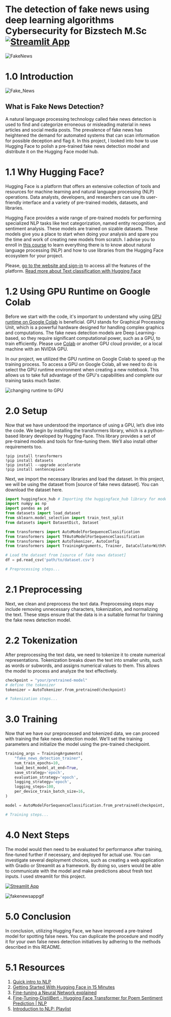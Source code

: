 # The detection of fake news using deep learning algorithms Cybersecurity for Bizstech M.Sc [![Streamlit App](https://img.shields.io/badge/Streamlit-App-yellow)](https://huggingface.co/spaces/Justin-J/The-detection-of-fake-news-using-deep-learning-algorithms-Cybersecurity-for-Bizstech-M.Sc)

![FakeNews](https://github.com/justinjabo250/The-detection-of-fake-news-using-deep-learning-algorithms-Cybersecurity-for-Bizstech-M.Sc/assets/115732734/630d6052-656c-49e6-9573-380dacb38d13)

# 1.0 Introduction

![Fake_News](https://github.com/justinjabo250/The-detection-of-fake-news-using-deep-learning-algorithms-Cybersecurity-for-Bizstech-M.Sc/assets/115732734/848dd682-20cc-4ec4-9fdb-a4befadbf04e)

## What is Fake News Detection?

A natural language processing technology called fake news detection is used to find and categorize erroneous or misleading material in news articles and social media posts. The prevalence of fake news has heightened the demand for automated systems that can scan information for possible deception and flag it. In this project, I looked into how to use Hugging Face to polish a pre-trained fake news detection model and distribute it on the Hugging Face model hub.

# 1.1 Why Hugging Face?

Hugging Face is a platform that offers an extensive collection of tools and resources for machine learning and natural language processing (NLP) operations. Data analysts, developers, and researchers can use its user-friendly interface and a variety of pre-trained models, datasets, and libraries.

Hugging Face provides a wide range of pre-trained models for performing specialized NLP tasks like text categorization, named entity recognition, and sentiment analysis. These models are trained on sizable datasets. These models give you a place to start when doing your analysis and spare you the time and work of creating new models from scratch. I advise you to enroll in [this course](https://huggingface.co/learn/nlp-course/chapter1/1) to learn everything there is to know about natural language processing (NLP) and how to use libraries from the Hugging Face ecosystem for your project.


Please, [go to the website and sign-in](https://huggingface.co/) to access all the features of the platform.
[Read more about Text classification with Hugging Face](https://huggingface.co/tasks/text-classification)

# 1.2 Using GPU Runtime on Google Colab

Before we start with the code, it's important to understand why using [GPU runtime on Google Colab](https://www.youtube.com/watch?v=ovpW1Ikd7pY) is beneficial. GPU stands for Graphical Processing Unit, which is a powerful hardware designed for handling complex graphics and computations. The fake news detection models are Deep Learning-based, so they require significant computational power, such as a GPU, to train efficiently. Please use [Colab](https://colab.research.google.com/) or another GPU cloud provider, or a local machine with an NVIDIA GPU.

In our project, we utilized the GPU runtime on Google Colab to speed up the training process. To access a GPU on Google Colab, all we need to do is select the GPU runtime environment when creating a new notebook. This allows us to take full advantage of the GPU's capabilities and complete our training tasks much faster.

![changing runtime to GPU](https://cdn-images-1.medium.com/max/800/1*1NJACD6Geh69ttzA0F09rQ.gif)

# 2.0 Setup

Now that we have understood the importance of using a GPU, let’s dive into the code. We begin by installing the transformers library, which is a python-based library developed by Hugging Face. This library provides a set of pre-trained models and tools for fine-tuning them. We’ll also install other requirements too.

```shell
!pip install transformers
!pip install datasets
!pip install --upgrade accelerate
!pip install sentencepiece
```

Next, we import the necessary libraries and load the dataset. In this project, we will be using the dataset from [source of fake news dataset]. You can download the dataset here.

```python
import huggingface_hub # Importing the huggingface_hub library for model sharing and versioning
import numpy as np
import pandas as pd
from datasets import load_dataset
from sklearn.model_selection import train_test_split
from datasets import DatasetDict, Dataset

from transformers import AutoModelForSequenceClassification
from transformers import TFAutoModelForSequenceClassification
from transformers import AutoTokenizer, AutoConfig
from transformers import TrainingArguments, Trainer, DataCollatorWithPadding

# Load the dataset from [source of fake news dataset]
df = pd.read_csv('path/to/dataset.csv')

# Preprocessing steps...
```

# 2.1 Preprocessing

Next, we clean and preprocess the text data. Preprocessing steps may include removing unnecessary characters, tokenization, and normalizing the text. These steps ensure that the data is in a suitable format for training the fake news detection model.

# 2.2 Tokenization

After preprocessing the text data, we need to tokenize it to create numerical representations. Tokenization breaks down the text into smaller units, such as words or subwords, and assigns numerical values to them. This allows the model to process and analyze the text effectively.

```python
checkpoint = "your/pretrained-model"
# define the tokenizer
tokenizer = AutoTokenizer.from_pretrained(checkpoint)

# Tokenization steps...
```

# 3.0 Training

Now that we have our preprocessed and tokenized data, we can proceed with training the fake news detection model. We'll set the training parameters and initialize the model using the pre-trained checkpoint.

```python
training_args = TrainingArguments(
    "fake_news_detection_trainer",
    num_train_epochs=10,
    load_best_model_at_end=True,
    save_strategy='epoch',
    evaluation_strategy='epoch',
    logging_strategy='epoch',
    logging_steps=100,
    per_device_train_batch_size=16,
)

model = AutoModelForSequenceClassification.from_pretrained(checkpoint, num_labels=2)

# Training steps...
```

# 4.0 Next Steps

The model would then need to be evaluated for performance after training, fine-tuned further if necessary, and deployed for actual use. You can investigate several deployment choices, such as creating a web application with Gradio or Streamlit as a framework. By doing so, users would be able to communicate with the model and make predictions about fresh text inputs. I used streamlit for this project.


[![Streamlit App](https://img.shields.io/badge/Streamlit-App-yellow)](https://huggingface.co/spaces/Justin-J/The-detection-of-fake-news-using-deep-learning-algorithms-Cybersecurity-for-Bizstech-M.Sc)

![fakenewsappgif](https://github.com/Gitjohhny/FakeNews-Detection-with-deep-learning-models/assets/110716071/18f793bb-d507-4476-b4c8-374c7a7a2809)

# 5.0 Conclusion

In conclusion, utilizing Hugging Face, we have improved a pre-trained model for spotting false news. You can duplicate the procedure and modify it for your own false news detection initiatives by adhering to the methods described in this README.


# 5.1 Resources

1. [Quick intro to NLP](https://www.youtube.com/watch?v=CMrHM8a3hqw)
2. [Getting Started With Hugging Face in 15 Minutes](https://www.youtube.com/watch?v=QEaBAZQCtwE)
3. [Fine-tuning a Neural Network explained](https://www.youtube.com/watch?v=5T-iXNNiwIs)
4. [Fine-Tuning-DistilBert - Hugging Face Transformer for Poem Sentiment Prediction | NLP](https://www.youtube.com/watch?v=zcW2HouIIQg)
5. [Introduction to NLP: Playlist](https://www.youtube.com/playlist?list=PLM8wYQRetTxCCURc1zaoxo9pTsoov3ipY)
